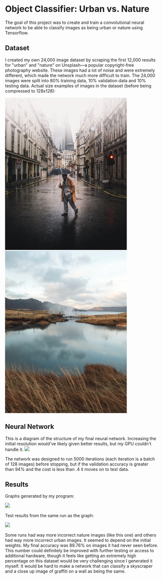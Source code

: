 
# Object Classifier: Urban vs. Nature

The goal of this project was to create and train a convolutional neural network to be able to classify images as being urban or nature using Tensorflow.

## Dataset

I created my own 24,000 image dataset by scraping the first 12,000 results for "urban" and "nature" on Unsplash—a popular copyright-free photography website. These images had a lot of noise and were extremely different, which made the network much more difficult to train. The 24,000 images were split into 80% training data, 10% validation data and 10% testing data.
Actual size examples of images in the dataset (before being compressed to 128x128):

![Urban](https://raw.githubusercontent.com/kcorman0/nn-object-classifier/master/urban_example.png)
![Nature](https://raw.githubusercontent.com/kcorman0/nn-object-classifier/master/nature_example.png)

## Neural Network

This is a diagram of the structure of my final neural network. Increasing the initial resolution would've likely given better results, but my GPU couldn't handle it.
![](https://puu.sh/BeSZ4/07402d59d3.png)

The network was designed to run 5000 iterations (each iteration is a batch of 128 images) before stopping, but if the validation accuracy is greater than 94% and the cost is less than .4 it moves on to test data.
## Results

Graphs generated by my program:

![](https://puu.sh/Bc58v/99b45eab2f.png)

Test results from the same run as the graph:

![](https://puu.sh/BeT2Y/37ddbc3f18.png)

Some runs had way more incorrect nature images (like this one) and others had way more incorrect urban images. It seemed to depend on the initial weights.
My final accuracy was 89.76% on images it had never seen before. This number could definitely be improved with further testing or access to additional hardware, though it feels like getting an extremely high percentage on this dataset would be very challenging since I generated it myself. It would be hard to make a network that can classify a skyscraper and a close up image of graffiti on a wall as being the same.
